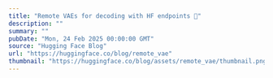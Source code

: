 ```yaml
---
title: "Remote VAEs for decoding with HF endpoints 🤗"
description: ""
summary: ""
pubDate: "Mon, 24 Feb 2025 00:00:00 GMT"
source: "Hugging Face Blog"
url: "https://huggingface.co/blog/remote_vae"
thumbnail: "https://huggingface.co/blog/assets/remote_vae/thumbnail.png"
---
```


